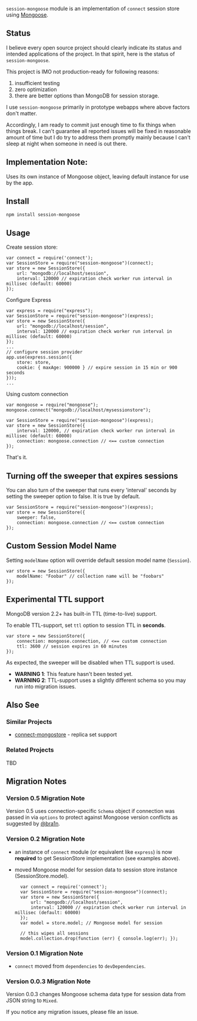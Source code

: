 `session-mongoose` module is an implementation of `connect` session store using [Mongoose](http://mongoosejs.com).

## Status ##

I believe every open source project should clearly indicate its status and intended applications
of the project. In that spirit, here is the status of `session-mongoose`.

This project is IMO not production-ready for following reasons:

1. insufficient testing
2. zero optimization
3. there are better options than MongoDB for session storage.

I use `session-mongoose` primarily in prototype webapps where above factors don't matter.

Accordingly, I am ready to commit just enough time to fix things when things break.
I can't guarantee all reported issues will be fixed in reasonable amount of time but
I do try to address them promptly mainly because I can't sleep at night when someone
in need is out there.

## Implementation Note:

Uses its own instance of Mongoose object, leaving default instance for use by the app.

## Install

    npm install session-mongoose

## Usage

Create session store:

    var connect = require('connect');
    var SessionStore = require("session-mongoose")(connect);
    var store = new SessionStore({
        url: "mongodb://localhost/session",
        interval: 120000 // expiration check worker run interval in millisec (default: 60000)
    });

Configure Express

    var express = require("express");
    var SessionStore = require("session-mongoose")(express);
    var store = new SessionStore({
        url: "mongodb://localhost/session",
        interval: 120000 // expiration check worker run interval in millisec (default: 60000)
    });
    ...
    // configure session provider
    app.use(express.session({
        store: store,
        cookie: { maxAge: 900000 } // expire session in 15 min or 900 seconds
    }));
    ...

Using custom connection

    var mongoose = require("mongoose");
    mongoose.connect("mongodb://localhost/mysessionstore");
    
    var SessionStore = require("session-mongoose")(express);
    var store = new SessionStore({
        interval: 120000, // expiration check worker run interval in millisec (default: 60000)
        connection: mongoose.connection // <== custom connection
    });

That's it.

## Turning off the sweeper that expires sessions

You can also turn of the sweeper that runs every 'interval' seconds by
setting the sweeper option to false. It is true by default.

    var SessionStore = require("session-mongoose")(express);
    var store = new SessionStore({
        sweeper: false,
        connection: mongoose.connection // <== custom connection
    });

## Custom Session Model Name

Setting `modelName` option will override default session model name (`Session`).

    var store = new SessionStore({
        modelName: "Foobar" // collection name will be "foobars"
    });

## Experimental TTL support

MongoDB version 2.2+ has built-in TTL (time-to-live) support.

To enable TTL-support, set `ttl` option to session TTL in **seconds**.

    var store = new SessionStore({
        connection: mongoose.connection, // <== custom connection
        ttl: 3600 // session expires in 60 minutes
    });

As expected, the sweeper will be disabled when TTL support is used.

* **WARNING 1**: This feature hasn't been tested yet.
* **WARNING 2**: TTL-support uses a slightly different schema so you may run into migration issues.

## Also See

### Similar Projects

* [connect-mongostore](https://github.com/diversario/connect-mongostore/) - replica set support

### Related Projects

TBD

## Migration Notes

### Version 0.5 Migration Note

Version 0.5 uses connection-specific `Schema` object if connection was passed in via `options`
to protect against Mongoose version conflicts as suggested by [@bra1n](https://github.com/bra1n).

### Version 0.2 Migration Note

* an instance of `connect` module (or equivalent like `express`) is now **required** to get
  SessionStore implementation (see examples above).

* moved Mongoose model for session data to session store instance (SessionStore.model).

        var connect = require('connect');
        var SessionStore = require("session-mongoose")(connect);
        var store = new SessionStore({
            url: "mongodb://localhost/session",
            interval: 120000 // expiration check worker run interval in millisec (default: 60000)
        });
        var model = store.model; // Mongoose model for session

        // this wipes all sessions
        model.collection.drop(function (err) { console.log(err); });

### Version 0.1 Migration Note

* `connect` moved from `dependencies` to `devDependencies`.

### Version 0.0.3 Migration Note

Version 0.0.3 changes Mongoose schema data type for session data from JSON string to `Mixed`.

If you notice any migration issues, please file an issue.
